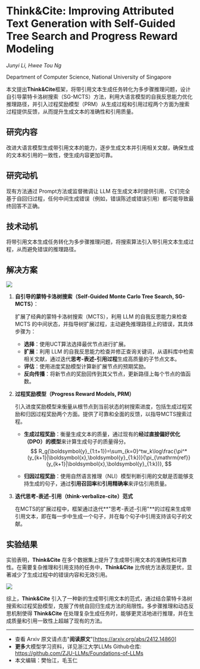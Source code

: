 # Think&Cite: Improving Attributed Text Generation with Self-Guided Tree Search and Progress Reward Modeling

*Junyi Li, Hwee Tou Ng*

Department of Computer Science, National University of Singapore



本文提出**Think&Cite**框架，将带引用文本生成任务转化为多步骤推理问题，设计自引导蒙特卡洛树搜索（SG-MCTS）方法，利用大语言模型的自我反思能力优化推理路径，并引入过程奖励模型（PRM）从生成过程和引用过程两个方面为搜索过程提供反馈，从而提升生成文本的准确性和引用质量。

## 研究内容

改进大语言模型生成带引用文本的能力，逐步生成文本并引用相关文献，确保生成的文本和引用的一致性，使生成内容更加可靠。

## 研究动机

现有方法通过 Prompt方法或监督微调让 LLM 在生成文本时提供引用，它们完全基于自回归过程，任何中间生成错误（例如，错误陈述或错误引用）都可能导致最终回答不正确。

## 技术动机

将带引用文本生成任务转化为多步骤推理问题，将搜索算法引入带引用文本生成过程，从而避免错误的推理路径。

## 解决方案

![](https://fastly.jsdelivr.net/gh/bucketio/img3@main/2024/12/22/1734851975703-38a3eccd-a171-4d4f-bc1d-a717a8b59999.png)

1. **自引导的蒙特卡洛树搜索（Self-Guided Monte Carlo Tree Search, SG-MCTS）**：

   扩展了经典的蒙特卡洛树搜索（MCTS），利用 LLM 的自我反思能力来检查 MCTS 的中间状态，并指导树扩展过程，主动避免推理路径上的错误，其具体步骤为：

   - **选择**：使用UCT算法选择最优节点进行扩展。
   - **扩展**：利用 LLM 的自我反思能力检查并修正查询关键词，从语料库中检索相关文献，通过迭代**思考-表述-引用过程**生成高质量的子节点文本。
   - **评估**：使用进度奖励模型计算新扩展节点的预期奖励。
   - **反向传播**：将新节点的奖励回传到其父节点，更新路径上每个节点的值函数。

2. **过程奖励模型（Progress Reward Models, PRM）**

   引入进度奖励模型来衡量从根节点到当前状态的树搜索进度，包括生成过程奖励和归因过程奖励两个方面。提供了可靠和全面的反馈，以指导MCTS搜索过程。

   - **生成过程奖励**：衡量生成文本的质量，通过现有的**经过直接偏好优化（DPO）的模型**来计算生成句子的质量得分。
     $$
     R_g(\boldsymbol{y}_{1:t+1})=\sum_{k=0}^tw_k\log\frac{\pi^*(y_{k+1}|\boldsymbol{x},\boldsymbol{y}_{1:k})}{\pi_{\mathrm{ref}}(y_{k+1}|\boldsymbol{x},\boldsymbol{y}_{1:k})},
     $$

   - **归因过程奖励**：使用自然语言推理（NLI）模型判断引用的文献是否能够支持生成的句子，通过**引用召回率**和**引用精确率**来评估引用质量。

3. **迭代思考-表述-引用（think-verbalize-cite）范式**

   在MCTS的扩展过程中，框架通过迭代**"思考-表述-引用"**的过程来生成带引用文本，即在每一步中生成一个句子，并在每个句子中引用支持该句子的文献。

   

## 实验结果

实验表明，**Think&Cite** 在多个数据集上提升了生成带引用文本的准确性和可靠性。在需要复杂推理和引用支持的任务中，**Think&Cite** 比传统方法表现更优，显著减少了生成过程中的错误内容和无效引用。

![](https://fastly.jsdelivr.net/gh/bucketio/img6@main/2024/12/22/1734852007012-4e580144-c5d3-4621-b39a-f7a24a1a7d6c.png)

综上，**Think&Cite** 引入了一种新的生成带引用文本的范式，通过结合蒙特卡洛树搜索和过程奖励模型，克服了传统自回归生成方法的局限性。多步骤推理和动态反思机制使得 **Think&Cite** 在处理复杂生成任务时，能够更灵活地进行推理，并在生成质量和引用一致性上超越了现有的方法。

------

- 查看 Arxiv 原文请点击"**阅读原文**"[https://arxiv.org/abs/2412.14860]
- **更多**大模型学习资料，详见浙江大学LLMs Github仓库: https://github.com/ZJU-LLMs/Foundations-of-LLMs
- 本文编辑：樊怡江，毛玉仁

